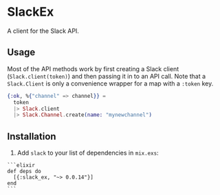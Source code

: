 # SlackEx

A client for the Slack API.

## Usage

Most of the API methods work by first creating a Slack client
(`Slack.client(token)`) and then passing it in to an API call. Note that a
`Slack.Client` is only a convenience wrapper for a map with a `:token` key.

```elixir
{:ok, %{"channel" => channel}} =
  token
  |> Slack.client
  |> Slack.Channel.create(name: "mynewchannel")
```

## Installation

  1. Add `slack` to your list of dependencies in `mix.exs`:

    ```elixir
    def deps do
      [{:slack_ex, "~> 0.0.14"}]
    end
    ```
